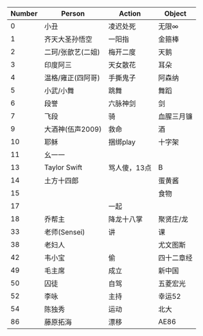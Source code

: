 | Number | Person | Action | Object |
| --- | --- | --- | --- |
| 0 | 小丑 | 凌迟处死 | 无限∞ |
| 1 | 齐天大圣孙悟空 | 一阳指 | 金箍棒 |
| 2 | 二珂/张歆艺(二姐) | 梅开二度 | 天鹅 |
| 3 | 印度阿三 | 天女散花 | 耳朵 |
| 4 | 温格/雍正(四阿哥) | 手撕鬼子 | 阿森纳 |
| 5 | 小武/小舞 | 跳舞 | 舞蹈 |
| 6 | 段誉 | 六脉神剑 | 剑 |
| 7 | 飞段 | 骑 | 血腥三月镰 |
| 9 | 大酒神(伍声2009) | 救命 | 酒 |
| 10 | 耶稣 | 捆绑play | 十字架 |
| 11 | 幺一一 | | |
| 13 | Taylor Swift | 骂人傻，13点 | B |
| 14 | 土方十四郎 | | 蛋黄酱 |
| 15 | | | 食物 |
| 17 | | 一起 | |
| 18 | 乔帮主 | 降龙十八掌 | 聚贤庄/龙 |
| 33 | 老师(Sensei) | 讲 | 课 |
| 38 | 老妇人 | | 尤文图斯 |
| 42 | 韦小宝 | 偷 | 四十二章经 |
| 49 | 毛主席 | 成立 | 新中国 |
| 50 | 囚徒 | 自驾 | 五菱宏光 |
| 52 | 李咏 | 主持 | 幸运52 |
| 54 | 陈独秀 | 运动 | 北大 |
| 86 | 藤原拓海 | 漂移 | AE86 |
